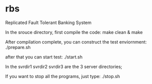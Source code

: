 # rbs
Replicated Fault Tolerant Banking System

In the srouce directory, first compile the code:
make clean & make

After compilation complete, you can construct the test enviornment: ./prepare.sh

after that you can start test: ./start.sh 

In the svrdir1 svrdir2 svrdir3 are the 3 server directories;

If you want to stop all the programs, just type: ./stop.sh
